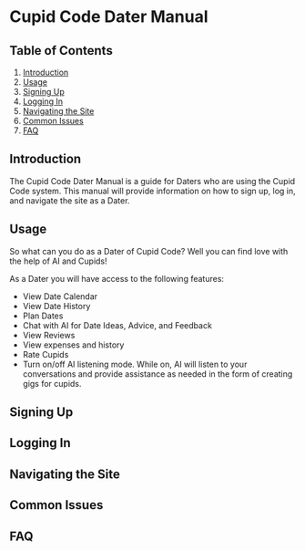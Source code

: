 # Cupid Code Dater Manual

## Table of Contents
1. [Introduction](#introduction)
2. [Usage](#usage)
3. [Signing Up](#signing-up)
4. [Logging In](#logging-in)
5. [Navigating the Site](#navigating-the-site)
6. [Common Issues](#common-issues)
7. [FAQ](#faq)


## Introduction

The Cupid Code Dater Manual is a guide for Daters who are using the Cupid Code system. This manual will provide information on how to sign up, log in, and navigate the site as a Dater.

## Usage

So what can you do as a Dater of Cupid Code? Well you can find love with the help of AI and Cupids!

As a Dater you will have access to the following features:
- View Date Calendar
- View Date History
- Plan Dates
- Chat with AI for Date Ideas, Advice, and Feedback
- View Reviews
- View expenses and history
- Rate Cupids
- Turn on/off AI listening mode. While on, AI will listen to your conversations and provide assistance as needed in the form of creating gigs for cupids.


## Signing Up


## Logging In


## Navigating the Site


## Common Issues


## FAQ